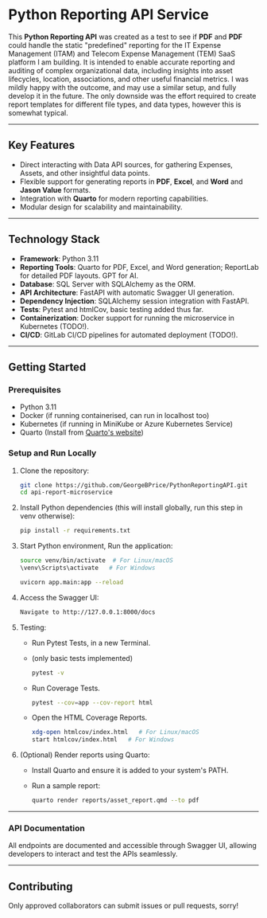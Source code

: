 # Python Reporting API Service

This **Python Reporting API** was created as a test to see if **PDF** and **PDF** could handle the static "predefined" reporting for the IT Expense Management (ITAM) and Telecom Expense Management (TEM) SaaS platform I am building. It is intended to enable accurate reporting and auditing of complex organizational data, including insights into asset lifecycles, location, associations, and other useful financial metrics. I was mildly happy with the outcome, and may use a similar setup, and fully develop it in the future. The only downside was the effort required to create report templates for different file types, and data types, however this is somewhat typical.

---

## Key Features

- Direct interacting with Data API sources, for gathering Expenses, Assets, and other insightful data points.
- Flexible support for generating reports in **PDF**, **Excel**, and **Word** and **Jason Value** formats.
- Integration with **Quarto** for modern reporting capabilities.
- Modular design for scalability and maintainability.

---

## Technology Stack

- **Framework**: Python 3.11
- **Reporting Tools**: Quarto for PDF, Excel, and Word generation; ReportLab for detailed PDF layouts. GPT for AI.
- **Database**: SQL Server with SQLAlchemy as the ORM.
- **API Architecture**: FastAPI with automatic Swagger UI generation.
- **Dependency Injection**: SQLAlchemy session integration with FastAPI.
- **Tests**: Pytest and htmlCov, basic testing added thus far.
- **Containerization**: Docker support for running the microservice in Kubernetes (TODO!).
- **CI/CD**: GitLab CI/CD pipelines for automated deployment (TODO!).

---

## Getting Started

### Prerequisites

- Python 3.11
- Docker (if running containerised, can run in localhost too)
- Kubernetes (if running in MiniKube or Azure Kubernetes Service)
- Quarto (Install from [Quarto's website](https://quarto.org))

### Setup and Run Locally

1. Clone the repository:

   ```bash
   git clone https://github.com/GeorgeBPrice/PythonReportingAPI.git
   cd api-report-microservice
   ```

2. Install Python dependencies (this will install globally, run this step in venv otherwise):

   ```bash
   pip install -r requirements.txt
   ```

3. Start Python environment, Run the application:

   ```bash
   source venv/bin/activate  # For Linux/macOS
   \venv\Scripts\activate   # For Windows
   ```

   ```bash
   uvicorn app.main:app --reload
   ```

4. Access the Swagger UI:

   ```bash
   Navigate to http://127.0.0.1:8000/docs
   ```

5. Testing:

   - Run Pytest Tests, in a new Terminal.
   - (only basic tests implemented)

     ```bash
     pytest -v
     ```

   - Run Coverage Tests.

     ```bash
     pytest --cov=app --cov-report html
     ```

   - Open the HTML Coverage Reports.

     ```bash
     xdg-open htmlcov/index.html   # For Linux/macOS
     start htmlcov/index.html   # For Windows
     ```

6. (Optional) Render reports using Quarto:

   - Install Quarto and ensure it is added to your system's PATH.
   - Run a sample report:

     ```bash
     quarto render reports/asset_report.qmd --to pdf
     ```

---

### API Documentation

All endpoints are documented and accessible through Swagger UI, allowing developers to interact and test the APIs seamlessly.

---

## Contributing

Only approved collaborators can submit issues or pull requests, sorry!
